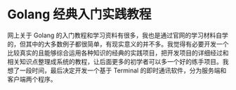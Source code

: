 # Golang 经典入门实践教程

网上关于 Golang 的入门教程和学习资料有很多，我也是通过官网的学习材料自学的，但其中的大多数例子都很简单，有现实意义的并不多。我觉得有必要开发一个比较真实的且能够综合运用各种知识的经典的实践项目，把开发项目的详细经过和相关知识点整理成系统的教程，让后面更多的初学者可以多一个好的练手项目。我想了一段时间，最后决定开发一个基于 Terminal 的即时通讯软件，分为服务端和客户端两个程序。